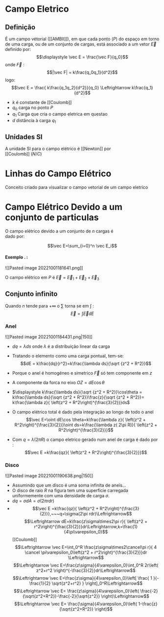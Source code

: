 # Campo Eletrico

## Definição
É um campo vétorial ([[AMBII]]), em que cada ponto ($P$) do espaço em torno de uma carga, ou de um conjunto de cargas, está associado a um vetor $\vec E$ definido por: $$\displaystyle \vec E = \frac{\vec F}{q_0}$$ onde $\vec F$ : $$|\vec F| = k\frac{q_0q_1}{d^2}$$
logo: $$\vec E = \frac{ k\frac{q_1q_2}{d^2}}{q_0} \Leftrightarrow k\frac{q_1}{d^2}$$
- $k$ é constante de [[Coulomb]]
- $q_0$ carga no ponto $P$  
- $q_1$ Carga que cria o campo eletrica em questao
- $d$ distância à carga $q_1$ 

## Unidades SI
A unidade SI para o campo elétrico é [[Newton]] por  
[[Coulomb]] ($N/C$)

# Linhas do Campo Elétrico
Conceito criado para visualizar o campo vetorial de um campo eletrico


# Campo Elétrico Devido a um conjunto de particulas

O campo elétrico devido a um conjunto de $n$ cargas é  
dado por:

$$\vec E=\sum_{i=0}^n \vec E_i$$

#### Exemplo . :
![[Pasted image 20221001181641.png]]

O campo elétrico em $P$ é $\vec E = \vec E_1 +\vec E_2 +\vec E_3$

## Conjunto infinito

Quando $n$ tende para $+\infty$ o $\sum$ torna se em $\int$ :
$$\vec E = \int \vec E dE$$  
### Anel 
![[Pasted image 20221001184431.png|150]]
- $dq=\lambda ds$ onde $\lambda$ é a distribuição linear da carga
- Tratando o elemento como uma carga  pontual, tem-se: $$dE = k\frac{dq}{r^2}=k\frac{\lambda ds}{\sqrt {z^2 + R^2}}$$
- Porque o anel é homogéneo e simetrico $\vec F$ só tem componente em $z$ 
- A componente da forca no eixo $OZ = dE\cos \theta$   

- $\displaystyle k\frac{\lambda ds}{\sqrt {z^2 + R^2}}\cos\theta = k\frac{\lambda ds}{\sqrt {z^2 + R^2}}\frac{z}{\sqrt {z^2 + R^2}}= k\frac{\lambda z}{ \left(z^2 + R^2\right)^{\frac{3}{2}}}ds$ 

- O campo elétrico total é dado pela  integração ao longo de todo o anel $$\vec E=\oint dE\cos \theta=k\frac{\lambda z}{ \left(z^2 + R^2\right)^{\frac{3}{2}}}\oint ds=k\frac{\lambda z( 2\pi R)}{ \left(z^2 + R^2\right)^{\frac{3}{2}}}$$
 - Com $q=\lambda(2\pi R)$ o campo eletrico gerado num anel de carga é dado por :$$\vec E =k\frac{qz}{ \left(z^2 + R^2\right)^{\frac{3}{2}}}$$
### Disco
![[Pasted image 20221001190638.png|150]] 
- Assumindo que um disco é uma soma infinita de aneis...
- O disco de raio $R$ na figura tem uma superfície carregada uniformemente com uma densidade de carga $\sigma$.
-  $dq=\sigma dA=\sigma (2\pi rdr)$
- $$\vec E =k\frac{qz}{ \left(z^2 + R^2\right)^{\frac{3}{2}}},~~~q=\sigma(2\pi rdr)\Leftrightarrow$$
$$\Leftrightarrow dE=k\frac{z\sigma\times2\pi r}{ \left(z^2 + r^2\right)^{\frac{3}{2}}}dr\Leftrightarrow,k=\frac{1}{4\pi\varepsilon_0}$$[[Coulomb]] 
$$\Leftrightarrow \vec E=\int_0^R \frac{z\sigma\times2\cancel\pi r}{ 4 \cancel \pi\varepsilon_0\left(z^2 + r^2\right)^{\frac{3}{2}}}dr \Leftrightarrow$$
$$\Leftrightarrow \vec E=\frac{z\sigma}{4\varepsilon_0}\int_0^R 2r\left( z^2+r^2 \right)^{-\frac{3}{2}}dr\Leftrightarrow$$
$$\Leftrightarrow \vec E=\frac{z\sigma}{4\varepsilon_0}\left[ \frac{ 1 }{-\frac{1}{2} \sqrt{z^2+r^2} } \right]_0^R\Leftrightarrow$$
$$\Leftrightarrow \vec E= \frac{z\sigma}{4\varepsilon_0}\left( \frac{-2}{\sqrt{z^2+R^2}}-\frac{-2}{\sqrt{z^2}} \right)\Leftrightarrow$$
$$\Leftrightarrow \vec E= \frac{\sigma}{4\varepsilon_0}\left( 1-\frac{z}{\sqrt{z^2+R^2}} \right)$$
